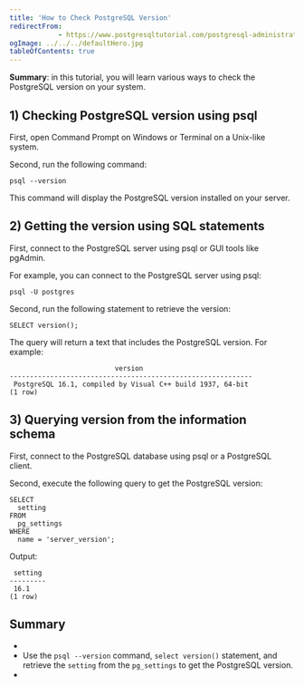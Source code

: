 ```yaml
---
title: 'How to Check PostgreSQL Version'
redirectFrom: 
            - https://www.postgresqltutorial.com/postgresql-administration/postgresql-version/
ogImage: ../../../defaultHero.jpg
tableOfContents: true
---
```



**Summary**: in this tutorial, you will learn various ways to check the PostgreSQL version on your system.





## 1) Checking PostgreSQL version using psql





First, open Command Prompt on Windows or Terminal on a Unix-like system.





Second, run the following command:





```
psql --version
```





This command will display the PostgreSQL version installed on your server.





## 2) Getting the version using SQL statements





First, connect to the PostgreSQL server using psql or GUI tools like pgAdmin.





For example, you can connect to the PostgreSQL server using psql:





```
psql -U postgres
```





Second, run the following statement to retrieve the version:





```
SELECT version();
```





The query will return a text that includes the PostgreSQL version. For example:





```
                          version
------------------------------------------------------------
 PostgreSQL 16.1, compiled by Visual C++ build 1937, 64-bit
(1 row)
```





## 3) Querying version from the information schema





First, connect to the PostgreSQL database using psql or a PostgreSQL client.





Second, execute the following query to get the PostgreSQL version:





```
SELECT
  setting
FROM
  pg_settings
WHERE
  name = 'server_version';
```





Output:





```
 setting
---------
 16.1
(1 row)
```





## Summary





- 
- Use the `psql --version` command, `select version()` statement, and retrieve the `setting` from the `pg_settings` to get the PostgreSQL version.
- 


